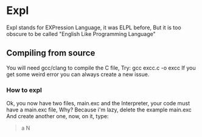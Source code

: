 # Expl

Expl stands for EXPression Language, it was ELPL before,
But it is too obscure to be called "English Like
Programming Language"


## Compiling from source
You will need gcc/clang to compile the C file,
Try: gcc excc.c -o excc
If you get some weird error you can always create 
a new issue.

### How to expl
Ok, you now have two files, main.exc and the 
Interpreter, your code must have a main.exc file,
Why? Because i'm lazy, delete the example main.exc
And create another one, now, on it, type:

>a
N
